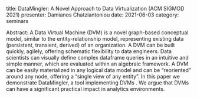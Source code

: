 title: DataMingler: A Novel Approach to Data Virtualization (ACM SIGMOD 2021)
presenter: Damianos Chatziantoniou
date: 2021-06-03
category: seminars

Abstract: A Data Virtual Machine (DVM) is a novel graph-based conceptual
model, similar to the entity-relationship model, representing existing
data (persistent, transient, derived) of an organization. A DVM
can be built quickly, agilely, offering schematic flexibility to data
engineers. Data scientists can visually define complex dataframe
queries in an intuitive and simple manner, which are evaluated
within an algebraic framework. A DVM can be easily materialized
in any logical data model and can be “reoriented” around any node,
offering a “single view of any entity”. In this paper we demonstrate
DataMingler, a tool implementing DVMs . We argue that DVMs
can have a significant practical impact in analytics environments.
